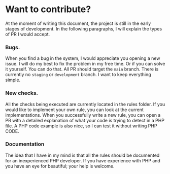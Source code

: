 # Want to contribute?

At the moment of writing this document, the project is still in the early stages of development. 
In the following paragraphs, I will explain the types of PR I would accept.

### Bugs.
When you find a bug in the system, I would appreciate you opening a new issue. I will do my best to fix the problem in my free time. Or if
you can solve it yourself. You can do that. All PR should target the `main` branch. There is currently no `staging` or `development` branch. I
want to keep everything simple.

### New checks.
All the checks being executed are currently located in the rules folder. If you would like to implement your own rule, you can look at the current implementations. When you successfully write a new rule, you can open a PR with a detailed explanation of what your 
code is trying to detect in a PHP file. A PHP code example is also nice, so I can test it without writing PHP CODE.

### Documentation
The idea that I have in my mind is that all the rules should be documented for an inexperienced PHP developer. If you have experience with PHP
and you have an eye for beautiful; your help is welcome. 
